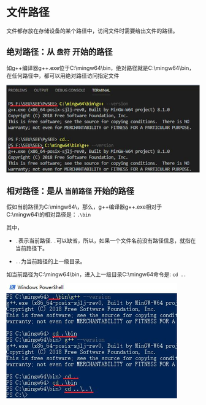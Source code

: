 # 文件路径

文件都存放在存储设备的某个路径中，访问文件时需要给出文件的路径。

## 绝对路径：从 `盘符` 开始的路径

如g++编译器g++.exe位于C:\mingw64\bin，绝对路径就是C:\mingw64\bin，在任何路径中，都可以用绝对路径访问指定文件

![abspath](./img/abspath.jpg)

## 相对路径：是从 `当前路径` 开始的路径

假如当前路径为C:\mingw64\，那么，g++编译器g++.exe相对于C:\mingw64\的相对路径是：`.\bin`

其中，

* `.`表示当前路径. `.`可以缺省，所以，如果一个文件名前没有路径信息，就指在当前路径下。

* `..`为当前路径的上一级目录。

如当前路径为C:\mingw64\bin，进入上一级目录C:\mingw64命令是: `cd ..`

![relpath](./img/relpath.jpg)



